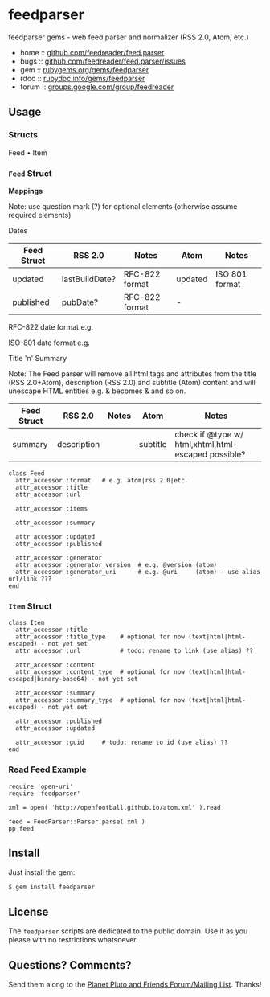 # feedparser

feedparser gems - web feed parser and normalizer (RSS 2.0, Atom, etc.)

* home  :: [github.com/feedreader/feed.parser](https://github.com/feedreader/feed.parser)
* bugs  :: [github.com/feedreader/feed.parser/issues](https://github.com/feedreader/feed.parser/issues)
* gem   :: [rubygems.org/gems/feedparser](https://rubygems.org/gems/feedparser)
* rdoc  :: [rubydoc.info/gems/feedparser](http://rubydoc.info/gems/feedparser)
* forum :: [groups.google.com/group/feedreader](http://groups.google.com/group/feedreader)


## Usage

### Structs

Feed • Item

### `Feed` Struct

**Mappings**

Note: use question mark (?) for optional elements (otherwise assume required elements)

Dates

| Feed Struct        | RSS 2.0           | Notes             | Atom       | Notes           |
| ------------------ | ----------------- | ----------------- | ---------- | --------------- |
| updated            | lastBuildDate?    | RFC-822 format    | updated    | ISO 801 format  |
| published          | pubDate?          | RFC-822 format    |  -         |                 |

RFC-822 date format e.g. 

ISO-801 date format e.g.

Title 'n' Summary 

Note: The Feed parser will remove all html tags and attributes from the title (RSS 2.0+Atom), 
description (RSS 2.0) and subtitle (Atom) content and will unescape HTML entities e.g. &amp; becomes & and so on.

| Feed Struct        | RSS 2.0           | Notes             | Atom       | Notes           |
| ------------------ | ----------------- | ----------------- | ---------- | --------------- |
| summary            | description       |                   | subtitle   | check if @type w/ html,xhtml,html-escaped possible?  |


~~~
class Feed
  attr_accessor :format   # e.g. atom|rss 2.0|etc.
  attr_accessor :title
  attr_accessor :url

  attr_accessor :items

  attr_accessor :summary

  attr_accessor :updated
  attr_accessor :published

  attr_accessor :generator
  attr_accessor :generator_version  # e.g. @version (atom)
  attr_accessor :generator_uri      # e.g. @uri     (atom) - use alias url/link ???
end
~~~


### `Item` Struct

~~~
class Item
  attr_accessor :title
  attr_accessor :title_type    # optional for now (text|html|html-escaped) - not yet set
  attr_accessor :url           # todo: rename to link (use alias) ??

  attr_accessor :content
  attr_accessor :content_type  # optional for now (text|html|html-escaped|binary-base64) - not yet set

  attr_accessor :summary
  attr_accessor :summary_type  # optional for now (text|html|html-escaped) - not yet set

  attr_accessor :published
  attr_accessor :updated

  attr_accessor :guid     # todo: rename to id (use alias) ??
end
~~~


### Read Feed Example

~~~
require 'open-uri'
require 'feedparser'

xml = open( 'http://openfootball.github.io/atom.xml' ).read

feed = FeedParser::Parser.parse( xml )
pp feed
~~~


## Install

Just install the gem:

    $ gem install feedparser


## License

The `feedparser` scripts are dedicated to the public domain.
Use it as you please with no restrictions whatsoever.


## Questions? Comments?

Send them along to the [Planet Pluto and Friends Forum/Mailing List](http://groups.google.com/group/feedreader).
Thanks!
